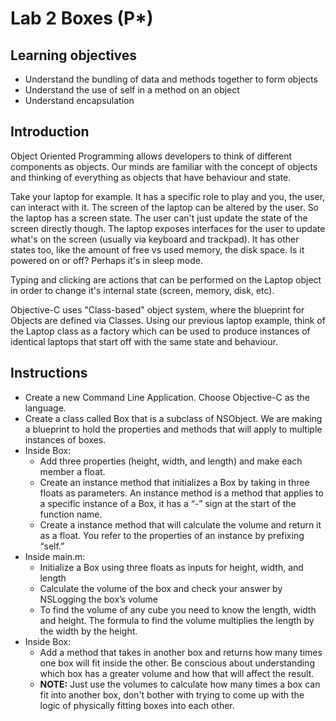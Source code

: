 # Lab 2 Boxes (P*)

## Learning objectives
- Understand the bundling of data and methods together to form objects
- Understand the use of self in a method on an object
- Understand encapsulation

## Introduction
Object Oriented Programming allows developers to think of different components as objects. Our minds are familiar with the concept of objects and thinking of everything as objects that have behaviour and state.

Take your laptop for example. It has a specific role to play and you, the user, can interact with it. The screen of the laptop can be altered by the user. So the laptop has a screen state. The user can't just update the state of the screen directly though. The laptop exposes interfaces for the user to update what's on the screen (usually via keyboard and trackpad). It has other states too, like the amount of free vs used memory, the disk space. Is it powered on or off? Perhaps it's in sleep mode.

Typing and clicking are actions that can be performed on the Laptop object in order to change it's internal state (screen, memory, disk, etc).

Objective-C uses "Class-based" object system, where the blueprint for Objects are defined via Classes. Using our previous laptop example, think of the Laptop class as a factory which can be used to produce instances of identical laptops that start off with the same state and behaviour.

## Instructions
- Create a new Command Line Application. Choose Objective-C as the language.
- Create a class called Box that is a subclass of NSObject. We are making a blueprint to hold the properties and methods that will apply to multiple instances of boxes.
- Inside Box:
  - Add three properties (height, width, and length) and make each member a float.
  - Create an instance method that initializes a Box by taking in three floats as parameters. An instance method is a method that applies to a specific instance of a Box, it has a “-” sign at the start of the function name.
  - Create a instance method that will calculate the volume and return it as a float. You refer to the properties of an instance by prefixing “self.”
- Inside main.m:
  - Initialize a Box using three floats as inputs for height, width, and length
  - Calculate the volume of the box and check your answer by NSLogging the box’s volume
  - To find the volume of any cube you need to know the length, width and height. The formula to find the volume multiplies the length by the width by the height.
- Inside Box:
  - Add a method that takes in another box and returns how many times one box will fit inside the other. Be conscious about understanding which box has a greater volume and how that will affect the result.
  - **NOTE:** Just use the volumes to calculate how many times a box can fit into another box, don't bother with trying to come up with the logic of physically fitting boxes into each other.